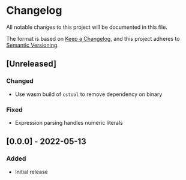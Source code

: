 # Changelog

All notable changes to this project will be documented in this file.

The format is based on [Keep a Changelog](https://keepachangelog.com/en/1.0.0/),
and this project adheres to [Semantic Versioning](https://semver.org/spec/v2.0.0.html).

## [Unreleased]

### Changed

- Use wasm build of `cstool` to remove dependency on binary

### Fixed

- Expression parsing handles numeric literals

## [0.0.0] - 2022-05-13

### Added

- Initial release

